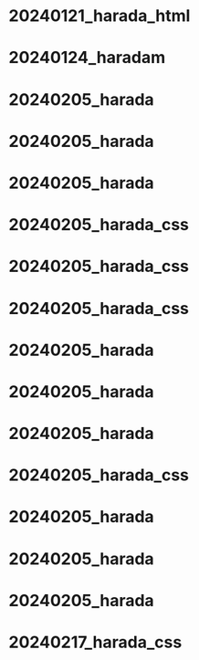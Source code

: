 # 20240121_harada_html
# 20240124_haradam
# 20240205_harada
# 20240205_harada
# 20240205_harada
# 20240205_harada_css
# 20240205_harada_css
# 20240205_harada_css
# 20240205_harada
# 20240205_harada
# 20240205_harada
# 20240205_harada_css
# 20240205_harada
# 20240205_harada
# 20240205_harada
# 20240217_harada_css
